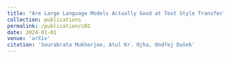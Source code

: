 ```yaml
---
title: "Are Large Language Models Actually Good at Text Style Transfer?"
collection: publications
permalink: /publication/c02
date: 2024-01-01
venue: 'arXiv'
citation: 'Sourabrata Mukherjee, Atul Kr. Ojha, Ondřej Dušek'
---
```

